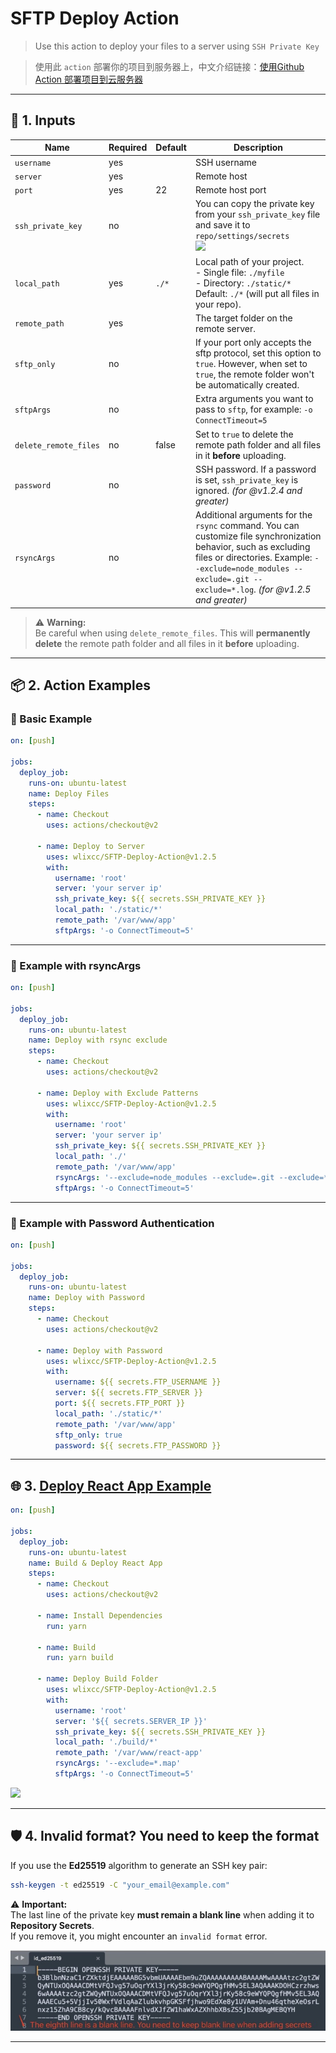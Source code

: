 
# SFTP Deploy Action

> Use this action to deploy your files to a server using `SSH Private Key`

> 使用此 `action` 部署你的项目到服务器上，中文介绍链接：[使用Github Action 部署项目到云服务器](https://zhuanlan.zhihu.com/p/107545396)

---

## 🚀 **1. Inputs**

| Name                   | Required | Default | Description                                                                                                          |
|------------------------|----------|---------|----------------------------------------------------------------------------------------------------------------------|
| `username`             | yes      |         | SSH username                                                                                                         |
| `server`               | yes      |         | Remote host                                                                                                          |
| `port`                 | yes      | 22      | Remote host port                                                                                                     |
| `ssh_private_key`      | no       |         | You can copy the private key from your `ssh_private_key` file and save it to `repo/settings/secrets`<br> ![](./resource/secret.jpg) |
| `local_path`           | yes      | `./*`   | Local path of your project. <br> - Single file: `./myfile`  <br> - Directory: `./static/*`  <br>  Default: `./*` (will put all files in your repo). |
| `remote_path`          | yes      |         | The target folder on the remote server.                                                                              |
| `sftp_only`            | no       |         | If your port only accepts the sftp protocol, set this option to `true`. However, when set to `true`, the remote folder won't be automatically created. |
| `sftpArgs`            | no       |         | Extra arguments you want to pass to `sftp`, for example: `-o ConnectTimeout=5`                                       |
| `delete_remote_files`  | no       | false   | Set to `true` to delete the remote path folder and all files in it **before** uploading.                             |
| `password`             | no       |         | SSH password. If a password is set, `ssh_private_key` is ignored. *(for @v1.2.4 and greater)*                        |
| `rsyncArgs`            | no       |         | Additional arguments for the `rsync` command. You can customize file synchronization behavior, such as excluding files or directories. Example: `--exclude=node_modules --exclude=.git --exclude=*.log`. *(for @v1.2.5 and greater)* |

> ⚠️ **Warning:**  
> Be careful when using `delete_remote_files`. This will **permanently delete** the remote path folder and all files in it **before** uploading.

---

## 📦 **2. Action Examples**

### **🔹 Basic Example**

```yaml
on: [push]

jobs:
  deploy_job:
    runs-on: ubuntu-latest
    name: Deploy Files
    steps:
      - name: Checkout
        uses: actions/checkout@v2

      - name: Deploy to Server
        uses: wlixcc/SFTP-Deploy-Action@v1.2.5
        with:
          username: 'root'
          server: 'your server ip'
          ssh_private_key: ${{ secrets.SSH_PRIVATE_KEY }}
          local_path: './static/*'
          remote_path: '/var/www/app'
          sftpArgs: '-o ConnectTimeout=5'
```

---

### **🔹 Example with rsyncArgs**

```yaml
on: [push]

jobs:
  deploy_job:
    runs-on: ubuntu-latest
    name: Deploy with rsync exclude
    steps:
      - name: Checkout
        uses: actions/checkout@v2

      - name: Deploy with Exclude Patterns
        uses: wlixcc/SFTP-Deploy-Action@v1.2.5
        with:
          username: 'root'
          server: 'your server ip'
          ssh_private_key: ${{ secrets.SSH_PRIVATE_KEY }}
          local_path: './'
          remote_path: '/var/www/app'
          rsyncArgs: '--exclude=node_modules --exclude=.git --exclude=*.log'
          sftpArgs: '-o ConnectTimeout=5'
```

---

### **🔹 Example with Password Authentication**

```yaml
on: [push]

jobs:
  deploy_job:
    runs-on: ubuntu-latest
    name: Deploy with Password
    steps:
      - name: Checkout
        uses: actions/checkout@v2

      - name: Deploy with Password
        uses: wlixcc/SFTP-Deploy-Action@v1.2.5
        with:
          username: ${{ secrets.FTP_USERNAME }}
          server: ${{ secrets.FTP_SERVER }}
          port: ${{ secrets.FTP_PORT }}
          local_path: './static/*'
          remote_path: '/var/www/app'
          sftp_only: true
          password: ${{ secrets.FTP_PASSWORD }}
```

---

## 🌐 **3. [Deploy React App Example](https://github.com/wlixcc/React-Deploy)**

```yaml
on: [push]

jobs:
  deploy_job:
    runs-on: ubuntu-latest
    name: Build & Deploy React App
    steps:
      - name: Checkout
        uses: actions/checkout@v2

      - name: Install Dependencies
        run: yarn

      - name: Build
        run: yarn build

      - name: Deploy Build Folder
        uses: wlixcc/SFTP-Deploy-Action@v1.2.5
        with:
          username: 'root'
          server: '${{ secrets.SERVER_IP }}'
          ssh_private_key: ${{ secrets.SSH_PRIVATE_KEY }}
          local_path: './build/*'
          remote_path: '/var/www/react-app'
          rsyncArgs: '--exclude=*.map'
          sftpArgs: '-o ConnectTimeout=5'
```

![](./resource/reactExample.jpg)

---

## 🛡️ **4. Invalid format? You need to keep the format**

If you use the **Ed25519** algorithm to generate an SSH key pair:

```sh
ssh-keygen -t ed25519 -C "your_email@example.com"
```

⚠️ **Important:**  
The last line of the private key **must remain a blank line** when adding it to **Repository Secrets**.  
If you remove it, you might encounter an `invalid format` error.

![](./resource/keepformat.jpg)

---


